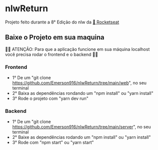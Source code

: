 # nlwReturn

Projeto feito durante a 8° Edição do nlw da <a href="https://rocketseat.com.br">🚀 Rocketseat</a>
   
## Baixe o Projeto em sua maquina
👨‍🚀 ATENÇÃO: Para que a aplicação funcione em sua máquina localhost você precisa rodar o frontend e o backend 👨‍🚀
### Frontend

* 1° De um "git clone https://github.com/Emerson916/nlwReturn/tree/main/web", no seu terminal
* 2° Baixa as dependências rondando um "npm install" ou "yarn install"
* 3° Rode o projeto com "yarn dev run"

### Backend

* 1° De um "git clone https://github.com/Emerson916/nlwReturn/tree/main/server", no seu terminal
* 2° Baixe as dependências rodando um "npm install" ou "yarn install"
* 3° Rode com "npm start" ou "yarn start"



 
